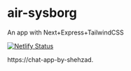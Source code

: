 # air-sysborg

An app with Next+Express+TailwindCSS

[![Netlify Status](https://api.netlify.com/api/v1/badges/d726150c-8dbd-4637-8920-23cae09787d9/deploy-status)](https://app.netlify.com/sites/chat-app-by-shehzad/deploys)

https://chat-app-by-shehzad.